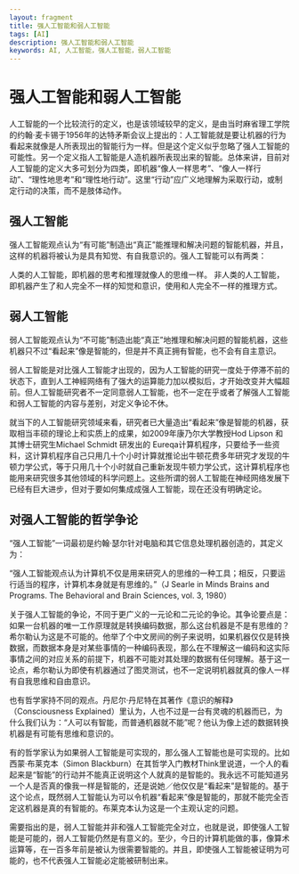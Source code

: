 ```yaml
---
layout: fragment
title: 强人工智能和弱人工智能
tags: [AI]
description: 强人工智能和弱人工智能
keywords: AI, 人工智能，强人工智能，弱人工智能
---
```


# 强人工智能和弱人工智能

人工智能的一个比较流行的定义，也是该领域较早的定义，是由当时麻省理工学院的约翰·麦卡锡于1956年的达特矛斯会议上提出的：人工智能就是要让机器的行为看起来就像是人所表现出的智能行为一样。但是这个定义似乎忽略了强人工智能的可能性。另一个定义指人工智能是人造机器所表现出来的智能。总体来讲，目前对人工智能的定义大多可划分为四类，即机器“像人一样思考”、“像人一样行动”、“理性地思考”和“理性地行动”。这里“行动”应广义地理解为采取行动，或制定行动的决策，而不是肢体动作。

## 强人工智能

强人工智能观点认为“有可能”制造出“真正”能推理和解决问题的智能机器，并且，这样的机器将被认为是具有知觉、有自我意识的。强人工智能可以有两类：

人类的人工智能，即机器的思考和推理就像人的思维一样。
非人类的人工智能，即机器产生了和人完全不一样的知觉和意识，使用和人完全不一样的推理方式。

## 弱人工智能

弱人工智能观点认为“不可能”制造出能“真正”地推理和解决问题的智能机器，这些机器只不过“看起来”像是智能的，但是并不真正拥有智能，也不会有自主意识。

弱人工智能是对比强人工智能才出现的，因为人工智能的研究一度处于停滞不前的状态下，直到人工神經网络有了强大的运算能力加以模拟后，才开始改变并大幅超前。但人工智能研究者不一定同意弱人工智能，也不一定在乎或者了解强人工智能和弱人工智能的内容与差别，对定义争论不休。

就当下的人工智能研究领域来看，研究者已大量造出“看起来”像是智能的机器，获取相当丰硕的理论上和实质上的成果，如2009年康乃尔大学教授Hod Lipson 和其博士研究生Michael Schmidt 研发出的 Eureqa计算机程序，只要给予一些资料，这计算机程序自己只用几十个小时计算就推论出牛顿花费多年研究才发现的牛顿力学公式，等于只用几十个小时就自己重新发现牛顿力学公式，这计算机程序也能用来研究很多其他领域的科学问题上。这些所谓的弱人工智能在神经网络发展下已经有巨大进步，但对于要如何集成成强人工智能，现在还没有明确定论。

## 对强人工智能的哲学争论

“强人工智能”一词最初是约翰·瑟尔针对电脑和其它信息处理机器创造的，其定义为：

“强人工智能观点认为计算机不仅是用来研究人的思维的一种工具；相反，只要运行适当的程序，计算机本身就是有思维的。”（J Searle in Minds Brains and Programs. The Behavioral and Brain Sciences, vol. 3, 1980）

关于强人工智能的争论，不同于更广义的一元论和二元论的争论。其争论要点是：如果一台机器的唯一工作原理就是转换编码数据，那么这台机器是不是有思维的？希尔勒认为这是不可能的。他举了个中文房间的例子来说明，如果机器仅仅是转换数据，而数据本身是对某些事情的一种编码表现，那么在不理解这一编码和这实际事情之间的对应关系的前提下，机器不可能对其处理的数据有任何理解。基于这一论点，希尔勒认为即使有机器通过了图灵测试，也不一定说明机器就真的像人一样有自我思维和自由意识。

也有哲学家持不同的观点。丹尼尔·丹尼特在其著作《意识的解释》（Consciousness Explained）里认为，人也不过是一台有灵魂的机器而已，为什么我们认为：“人可以有智能，而普通机器就不能”呢？他认为像上述的数据转换机器是有可能有思维和意识的。

有的哲学家认为如果弱人工智能是可实现的，那么强人工智能也是可实现的。比如西蒙·布莱克本（Simon Blackburn）在其哲学入门教材Think里说道，一个人的看起来是“智能”的行动并不能真正说明这个人就真的是智能的。我永远不可能知道另一个人是否真的像我一样是智能的，还是说她／他仅仅是“看起来”是智能的。基于这个论点，既然弱人工智能认为可以令机器“看起来”像是智能的，那就不能完全否定这机器是真的有智能的。布莱克本认为这是一个主观认定的问题。

需要指出的是，弱人工智能并非和强人工智能完全对立，也就是说，即使强人工智能是可能的，弱人工智能仍然是有意义的。至少，今日的计算机能做的事，像算术运算等，在一百多年前是被认为很需要智能的。并且，即使强人工智能被证明为可能的，也不代表强人工智能必定能被研制出来。
